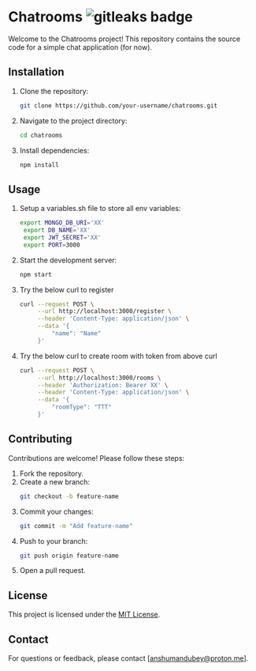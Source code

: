 # Chatrooms <img alt="gitleaks badge" src="https://img.shields.io/badge/protected%20by-gitleaks-blue">

Welcome to the Chatrooms project! This repository contains the source code for a simple chat application (for now).

## Installation

1. Clone the repository:
   ```bash
   git clone https://github.com/your-username/chatrooms.git
   ```
2. Navigate to the project directory:
   ```bash
   cd chatrooms
   ```
3. Install dependencies:
   ```bash
   npm install
   ```

## Usage

1. Setup a variables.sh file to store all env variables:
   ```bash
   export MONGO_DB_URI='XX'
    export DB_NAME='XX'
    export JWT_SECRET='XX'
    export PORT=3000
   ```
2. Start the development server:
   ```bash
   npm start
   ```
3. Try the below curl to register
   ```bash
   curl --request POST \
        --url http://localhost:3000/register \
        --header 'Content-Type: application/json' \
        --data '{
            "name": "Name"
        }'
   ```
4. Try the below curl to create room with token from above curl
   ```bash
   curl --request POST \
        --url http://localhost:3000/rooms \
        --header 'Authorization: Bearer XX' \
        --header 'Content-Type: application/json' \
        --data '{
            "roomType": "TTT"
        }'
   ```

## Contributing

Contributions are welcome! Please follow these steps:

1. Fork the repository.
2. Create a new branch:
   ```bash
   git checkout -b feature-name
   ```
3. Commit your changes:
   ```bash
   git commit -m "Add feature-name"
   ```
4. Push to your branch:
   ```bash
   git push origin feature-name
   ```
5. Open a pull request.

## License

This project is licensed under the [MIT License](LICENSE).

## Contact

For questions or feedback, please contact [anshumandubey@proton.me].
